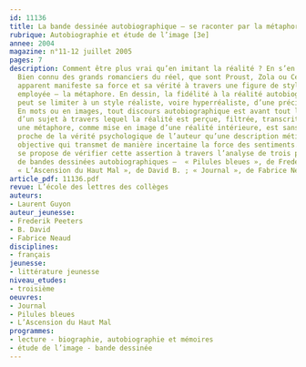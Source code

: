 ```yaml
---
id: 11136
title: La bande dessinée autobiographique – se raconter par la métaphore
rubrique: Autobiographie et étude de l’image [3e]
annee: 2004
magazine: n°11-12 juillet 2005
pages: 7
description: Comment être plus vrai qu’en imitant la réalité ? En s’en échappant.
  Bien connu des grands romanciers du réel, que sont Proust, Zola ou Céline, ce paradoxe
  apparent manifeste sa force et sa vérité à travers une figure de style largement
  employée – la métaphore. En dessin, la fidélité à la réalité autobiographique ne
  peut se limiter à un style réaliste, voire hyperréaliste, d’une précision photographique.
  En mots ou en images, tout discours autobiographique est avant tout l’expression
  d’un sujet à travers lequel la réalité est perçue, filtrée, transcrite. En ce sens,
  une métaphore, comme mise en image d’une réalité intérieure, est sans doute plus
  proche de la vérité psychologique de l’auteur qu’une description méticuleuse et
  objective qui transmet de manière incertaine la force des sentiments. Cet article
  se propose de vérifier cette assertion à travers l’analyse de trois planches tirées
  de bandes dessinées autobiographiques –  « Pilules bleues », de Frederik Peeters ;
  « L’Ascension du Haut Mal », de David B. ; « Journal », de Fabrice Neaud.
article_pdf: 11136.pdf
revue: L’école des lettres des collèges
auteurs:
- Laurent Guyon
auteur_jeunesse:
- Frederik Peeters
- B. David
- Fabrice Neaud
disciplines:
- français
jeunesse:
- littérature jeunesse
niveau_etudes:
- troisième
oeuvres:
- Journal
- Pilules bleues
- L’Ascension du Haut Mal
programmes:
- lecture - biographie, autobiographie et mémoires
- étude de l’image - bande dessinée
---
```

